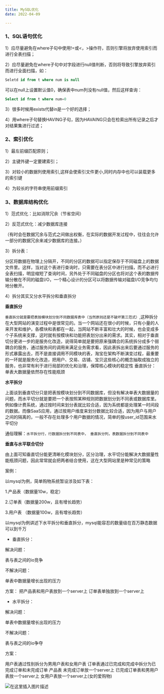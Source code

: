 ```yaml
---
title: MySQL优化
date: 2022-04-09

---
```


### 1、SQL语句优化

1）应尽量避免在where子句中使用!=或<，>操作符，否则引擎将放弃使用索引而进行全表扫描；

2）应尽量避免在where子句中对字段进行null值判断，否则将导致引擎放弃索引而进行全面扫描，如：
```sql
Seletd id from t where num is null
```
可以在null上设置默认值0，确保表中num列没有null值，然后这样查询：
```sql
Select id from t where num=0
```
3）很多时候用exists代替in是一个好的选择；

4）用where子句替换HAVING子句，因为HAVAING只会在检索出所有记录之后才对结果集进行过滤；

### 2、索引优化

1）最左前缀匹配原则；

2）主键外键一定要建索引；

3）对较小的数据列使用索引,这样会使索引文件更小,同时内存中也可以装载更多的索引键

4）为较长的字符串使用前缀索引

### 3、数据库结构优化

1）范式优化：比如消除冗余（节省空间）

2）反范式优化：减少数据库连接

（有时会在数据冗余与范式之间做出权衡，在实际的数据开发过程中，往往会允许一部分的数据冗余来减少数据库的连接。）

3）拆分表：

分区将数据在物理上分隔开，不同的分区的数据可以指定保存于不同磁盘上的数据文件里。这样，当对这个表进行查询时，只需要在表分区中进行扫描，而不必进行全表扫描，明显缩短了查询时间，另外处于不同磁盘的分区也将对这个表的数据传输分散在不同的磁盘I/O，一个精心设计的分区可以将数据传输对磁盘I/O竞争均匀地分散开。

4）拆分其实又分水平拆分和垂直拆分

**垂直拆分**

`垂直拆分就是要把表按模块划分到不同数据库表中（当然原则还是不破坏第三范式）`,这种拆分在大型网站的演变过程中是很常见的。当一个网站还在很小的时候，只有小量的人来开发和维护，各模块和表都在一起，当网站不断丰富和壮大的时候，也会变成多个子系统来支撑，这时就有按模块和功能把表划分出来的需求。其实，相对于垂直切分更进一步的是服务化改造，说得简单就是要把原来强耦合的系统拆分成多个弱耦合的服务，通过服务间的调用来满足业务需求看，因此表拆出来后要通过服务的形式暴露出去，而不是直接调用不同模块的表，淘宝在架构不断演变过程，最重要的一环就是服务化改造，把用户、交易、店铺、宝贝这些核心的概念抽取成独立的服务，也非常有利于进行局部的优化和治理，保障核心模块的稳定性
垂直拆分：单表大数据量依然存在性能瓶颈

**水平拆分**

上面谈到垂直切分只是把表按模块划分到不同数据库，但没有解决单表大数据量的问题，而水平切分就是要把一个表按照某种规则把数据划分到不同表或数据库里。例如像计费系统，通过按时间来划分表就比较合适，因为系统都是处理某一时间段的数据。而像SaaS应用，通过按用户维度来划分数据比较合适，因为用户与用户之间的隔离的，一般不存在处理多个用户数据的情况，简单的按user_id范围来水平切分

通俗理解：`水平拆分行，行数据拆分到不同表中， 垂直拆分列，表数据拆分到不同表中`

**垂直与水平联合切分**

由上面可知垂直切分能更清晰化模块划分，区分治理，水平切分能解决大数据量性能瓶颈问题，因此常常就会把两者结合使用，这在大型网站里是种常见的策略

案例：

以mysql为例，简单购物系统暂设涉及如下表：

1.产品表（数据量10w，稳定）

2.订单表（数据量200w，且有增长趋势）

3.用户表 （数据量100w，且有增长趋势）

以mysql为例讲述下水平拆分和垂直拆分，mysql能容忍的数量级在百万静态数据可以到千万

* 垂直拆分：

解决问题：

表与表之间的io竞争

不解决问题：

单表中数据量增长出现的压力

方案：
把产品表和用户表放到一个server上
订单表单独放到一个server上

* 水平拆分：

解决问题：

单表中数据量增长出现的压力

不解决问题：

表与表之间的io争夺

方案：

用户表通过性别拆分为男用户表和女用户表
订单表通过已完成和完成中拆分为已完成订单和未完成订单
产品表 未完成订单放一个server上
已完成订单表和男用户表放一个server上
女用户表放一个server上(女的爱购物)

![在这里插入图片描述](https://img-blog.csdnimg.cn/bb437d595a88458bbc892f93017d8d23.png)
